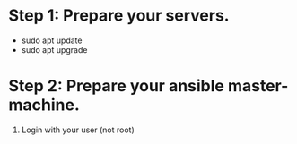 # Step 1: Prepare your servers.

- sudo apt update
- sudo apt upgrade



# Step 2: Prepare your ansible master-machine.

1) Login with your user (not root)

